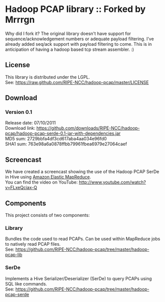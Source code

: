 Hadoop PCAP library  :: Forked by Mrrrgn
===================

Why did I fork it?  The original library doesn't have support for sequence/acknowledgement numbers or adequate payload filtering.
I've already added seq/ack support with payload filtering to come.  This is in anticipation of having a hadoop based tcp stream 
assembler.  :)

License
-------
This library is distributed under the LGPL.  
See: https://raw.github.com/RIPE-NCC/hadoop-pcap/master/LICENSE

Download
--------

### Version 0.1

Release date: 07/10/2011  
Download link: https://github.com/downloads/RIPE-NCC/hadoop-pcap/hadoop-pcap-serde-0.1-jar-with-dependencies.jar  
MD5 sum: 2729bbfa4df3cd617aba4aa034e96fd0  
SHA1 sum: 763e98a6a0878ffbb79961fbea6979e27064caef


Screencast
----------

We have created a screencast showing the use of the Hadoop PCAP SerDe in Hive using [Amazon Elastic MapReduce](http://aws.amazon.com/elasticmapreduce/).  
You can find the video on YouTube: http://www.youtube.com/watch?v=FLxeQciax-Q


Components
----------

This project consists of two components:

### Library

Bundles the code used to read PCAPs. Can be used within MapReduce jobs to natively read PCAP files.  
See: https://github.com/RIPE-NCC/hadoop-pcap/tree/master/hadoop-pcap-lib

### SerDe

Implements a Hive Serializer/Deserializer (SerDe) to query PCAPs using SQL like commands.  
See: https://github.com/RIPE-NCC/hadoop-pcap/tree/master/hadoop-pcap-serde

